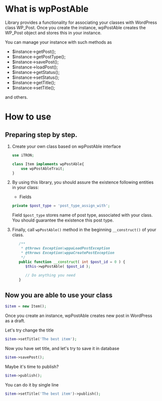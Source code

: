 # What is wpPostAble

Library provides a functionality for associating your classes with WordPress class WP_Post.
Once you create the instance, wpPostAble creates the WP_Post object and stores this in your instance.

You can manage your instance with such methods as

- $instance->getPost();
- $instance->getPostType();
- $instance->savePost();
- $instance->loadPost();
- $instance->getStatus();
- $instance->setStatus();
- $instance->getTitle();
- $instance->setTitle();

and others.

# How to use
## Preparing step by step.

1. Create your own class based on wpPostAble interface

    ```php
    use iTRON;
    
    class Item implements wpPostAble{
        use wpPostAbleTrait;
    }
    ```

2. By using this library, you should assure the existence following entities in your class:

   - Fields
     
    ```php
    private $post_type = 'post_type_assign_with';
    ```
   
   Field `$post_type` stores name of post type, associated with your class. You should guarantee the existence this post type.

   
3. Finally, call `wpPostAble()` method in the beginning `__construct()` of your class.
   ```php
      /**
       * @throws Exception\wppaLoadPostException
       * @throws Exception\wppaCreatePostException
       */
      public function __construct( int $post_id = 0 ) {
         $this->wpPostAble( $post_id );
         
         // Do anything you need
      }
   ```

## Now you are able to use your class
```php
$item = new Item();
```

Once you create an instance, wpPostAble creates new post in WordPress as a draft.

Let's try change the title
```php
$item->setTitle('The best item');
```
Now you have set title, and let's try to save it in database
```php
$item->savePost();
```

Maybe it's time to publish?
```php
$item->publish();
```

You can do it by single line
```php
$item->setTitle('The best item')->publish();
```

